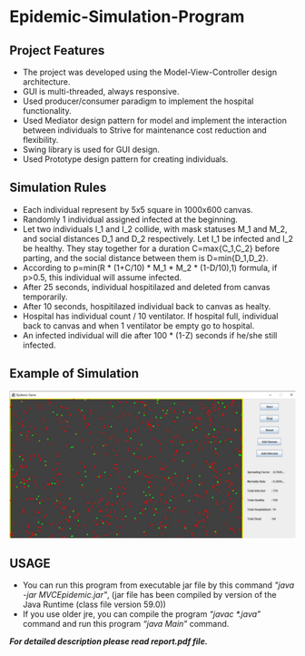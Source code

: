 # Epidemic-Simulation-Program

## Project Features

* The project was developed using the Model-View-Controller design architecture.
* GUI is multi-threaded, always responsive.
* Used producer/consumer paradigm to implement the hospital functionality.
* Used Mediator design pattern for model and implement the interaction between individuals to Strive for maintenance cost reduction and flexibility. 
* Swing library is used for GUI design.
* Used Prototype design pattern for creating individuals. 

## Simulation Rules

* Each individual represent by 5x5 square in 1000x600 canvas.
* Randomly 1 individual assigned infected at the beginning.
* Let two individuals I_1 and I_2 collide, with mask statuses M_1 and M_2, and social distances D_1 and D_2 respectively. Let I_1 be infected and I_2 be healthy. They stay together for a duration C=max{C_1,C_2} before parting, and the social distance between them is D=min{D_1,D_2}.
* According to p=min(R * (1+C/10) * M_1 * M_2 * (1-D/10),1) formula, if p>0.5, this individual will assume infected.
* After 25 seconds, individual hospitilazed and deleted from canvas temporarily.
* After 10 seconds, hospitilazed individual back to canvas as healty.
* Hospital has individual count / 10 ventilator. If hospital full, individual back to canvas and when 1 ventilator be empty go to hospital.
* An infected individual will die after 100 * (1-Z) seconds if he/she still infected.

## Example of Simulation

![GUI](GUI.jpg)


## USAGE
* You can run this program from executable jar file by this command _"java -jar MVCEpidemic.jar"_, (jar file has been compiled by version of the Java Runtime (class file version 59.0)) 
* If you use older jre, you can compile the program _“javac *.java”_ command and run this program _“java Main”_ command.

**_For detailed description please read report.pdf file._**

